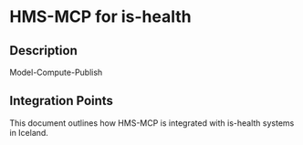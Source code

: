 # HMS-MCP for is-health

## Description

Model-Compute-Publish

## Integration Points

This document outlines how HMS-MCP is integrated with is-health systems in Iceland.
